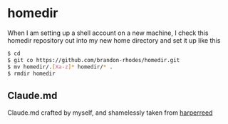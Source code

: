 # homedir

When I am setting up a shell account on a new machine, I check this homedir repository out into my new home directory and set it up like this 

```bash
$ cd
$ git co https://github.com/brandon-rhodes/homedir.git
$ mv homedir/.[Xa-z]* homedir/* .
$ rmdir homedir
```

## Claude.md

Claude.md crafted by myself, and shamelessly taken from [harperreed](https://github.com/harperreed/dotfiles/tree/master/.claude)